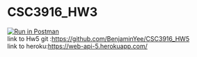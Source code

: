 # CSC3916_HW3
[![Run in Postman](https://run.pstmn.io/button.svg)](https://app.getpostman.com/run-collection/d9d45392dfabdd304f8f?action=collection%2Fimport#?env%5Byee_hw3%5D=W3sia2V5IjoidG9rZW4iLCJ2YWx1ZSI6IiIsImVuYWJsZWQiOnRydWV9LHsia2V5IjoiSldUX3Rva2VuIiwidmFsdWUiOiIiLCJlbmFibGVkIjp0cnVlfSx7ImtleSI6IkpXVCIsInZhbHVlIjoiIiwiZW5hYmxlZCI6dHJ1ZX1d)
<br/>
link to Hw5 git :https://github.com/BenjaminYee/CSC3916_HW5 
<br/>
link to heroku:https://web-api-5.herokuapp.com/
